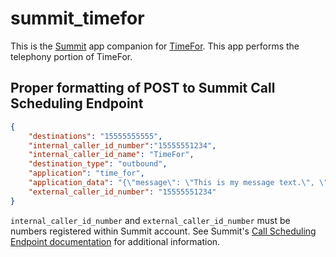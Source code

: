 # summit_timefor

This is the [Summit](https://developers.corvisa.com/) app companion for [TimeFor](https://github.com/gilomen2/timefor). This app performs the telephony portion of TimeFor.

## Proper formatting of POST to Summit Call Scheduling Endpoint

```JSON
{
    "destinations": "15555555555",
    "internal_caller_id_number":"15555551234",
    "internal_caller_id_name": "TimeFor",
    "destination_type": "outbound",
    "application": "time_for",
    "application_data": "{\"message\": \"This is my message text.\", \"contactName\": \"Kevin\", \"senderName\": \"Beth\"}",
    "external_caller_id_number": "15555551234"
}
```
``internal_caller_id_number`` and ``external_caller_id_number`` must be numbers registered within Summit account. See Summit's [Call Scheduling Endpoint documentation](https://code.corvisacloud.com/restapi/call_scheduling.html) for additional information.
